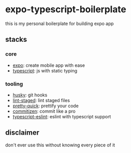 # expo-typescript-boilerplate

this is my personal boilerplate for building expo app

## stacks

### core

- [expo](https://docs.expo.dev/): create mobile app with ease
- [typescript](https://www.typescriptlang.org/): js with static typing

### tooling

- [husky](https://github.com/typicode/husky): git hooks
- [lint-staged](https://github.com/okonet/lint-staged): lint staged files
- [pretty-quick](https://github.com/azz/pretty-quick): prettify your code
- [commitizen](https://github.com/commitizen/cz-cli): commit like a pro
- [typescript-eslint](https://github.com/typescript-eslint/typescript-eslint): eslint with typescript support

## disclaimer

don't ever use this without knowing every piece of it
